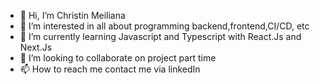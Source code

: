 - 👋 Hi, I’m Christin Meiliana
- 👀 I’m interested in all about programming backend,frontend,CI/CD, etc
- 🌱 I’m currently learning Javascript and Typescript with React.Js and Next.Js
- 💞️ I’m looking to collaborate on project part time
- 📫 How to reach me contact me via linkedIn

<!---
ChristinMeiliana/ChristinMeiliana is a ✨ special ✨ repository because its `README.md` (this file) appears on your GitHub profile.
You can click the Preview link to take a look at your changes.
--->
